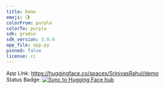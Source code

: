 ```yaml
---
title: Demo
emoji: 🌖
colorFrom: purple
colorTo: purple
sdk: gradio
sdk_version: 3.0.6
app_file: app.py
pinned: false
license: cc
---
```


App Link: https://huggingface.co/spaces/SrinivasRahul/demo </br>
Status Badge: [![Sync to Hugging Face hub](https://github.com/srsapireddy/hugging-face-demo/actions/workflows/main.yml/badge.svg)](https://github.com/srsapireddy/hugging-face-demo/actions/workflows/main.yml)



